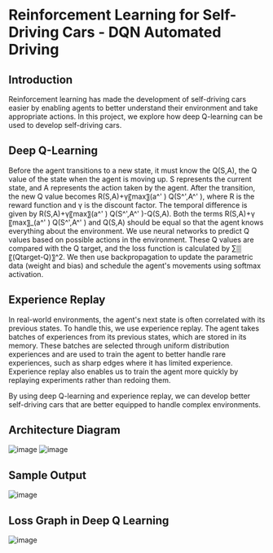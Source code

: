 # Reinforcement Learning for Self-Driving Cars - DQN Automated Driving
## Introduction

Reinforcement learning has made the development of self-driving cars easier by enabling agents to better understand their environment and take appropriate actions. In this project, we explore how deep Q-learning can be used to develop self-driving cars.

## Deep Q-Learning
Before the agent transitions to a new state, it must know the Q(S,A), the Q value of the state when the agent is moving up. S represents the current state, and A represents the action taken by the agent. After the transition, the new Q value becomes R(S,A)+γ〖max〗(a^' ) Q(S^',A^' ), where R is the reward function and γ is the discount factor. The temporal difference is given by R(S,A)+γ〖max〗(a^' ) Q(S^',A^' )-Q(S,A). Both the terms R(S,A)+γ〖max〗_(a^' ) Q(S^',A^' ) and Q(S,A) should be equal so that the agent knows everything about the environment. We use neural networks to predict Q values based on possible actions in the environment. These Q values are compared with the Q target, and the loss function is calculated by ∑▒〖(Qtarget-Q)〗^2. We then use backpropagation to update the parametric data (weight and bias) and schedule the agent's movements using softmax activation.

## Experience Replay
In real-world environments, the agent's next state is often correlated with its previous states. To handle this, we use experience replay. The agent takes batches of experiences from its previous states, which are stored in its memory. These batches are selected through uniform distribution experiences and are used to train the agent to better handle rare experiences, such as sharp edges where it has limited experience. Experience replay also enables us to train the agent more quickly by replaying experiments rather than redoing them.

By using deep Q-learning and experience replay, we can develop better self-driving cars that are better equipped to handle complex environments.

## Architecture Diagram
![image](https://user-images.githubusercontent.com/83855692/233080796-5ee69cc2-3681-4321-a33f-31749940c7cc.png)
![image](https://user-images.githubusercontent.com/83855692/233080823-537f40b7-737c-43a9-9488-3441fa1a7532.png)

## Sample Output
![image](https://user-images.githubusercontent.com/83855692/193855434-f75dde65-fa97-4747-9c1a-55418c92cdb7.png)

## Loss Graph in Deep Q Learning
![image](https://user-images.githubusercontent.com/83855692/193855553-6e50a874-af6c-44c0-b9c9-87638834baca.png)
